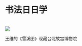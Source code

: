 # 书法日日学
<br>
<a data-fancybox="gallery" href="/image/ww_xxt.jpeg">
    <img src="/image/ww_xxt.jpeg">
</a>

王维的《雪溪图》现藏台北故宫博物院